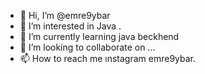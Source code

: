 - 👋 Hi, I’m @emre9ybar
- 👀 I’m interested in Java .
- 🌱 I’m currently learning java beckhend
- 💞️ I’m looking to collaborate on ...
- 📫 How to reach me ınstagram emre9ybar. 

<!---
emre9ybar/emre9ybar is a ✨ special ✨ repository because its `README.md` (this file) appears on your GitHub profile.
You can click the Preview link to take a look at your changes.
--->

